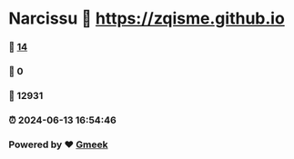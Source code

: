 # Narcissu :link: https://zqisme.github.io 
### :page_facing_up: [14](https://zqisme.github.io/tag.html) 
### :speech_balloon: 0 
### :hibiscus: 12931 
### :alarm_clock: 2024-06-13 16:54:46 
### Powered by :heart: [Gmeek](https://github.com/Meekdai/Gmeek)
